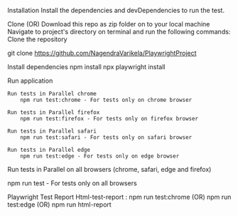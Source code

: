 Installation
Install the dependencies and devDependencies to run the test.

Clone (OR) Download this repo as zip folder on to your local machine
Navigate to project's directory on terminal and run the following commands:
Clone the repository

git clone https://github.com/NagendraVarikela/PlaywrightProject

Install dependencies
    npm install
    npx playwright install

Run application

    Run tests in Parallel chrome
        npm run test:chrome - For tests only on chrome browser
    
    Run tests in Parallel firefox
        npm run test:firefox - For tests only on firefox browser
    
    Run tests in Parallel safari
        npm run test:safari - For tests only on safari browser

    Run tests in Parallel edge
        npm run test:edge - For tests only on edge browser

Run tests in Parallel on all browsers (chrome, safari, edge and firefox)

npm run test  - For tests only on all browsers

Playwright Test Report
    Html-test-report :
npm run test:chrome (OR)  npm run test:edge (OR) npm run html-report

